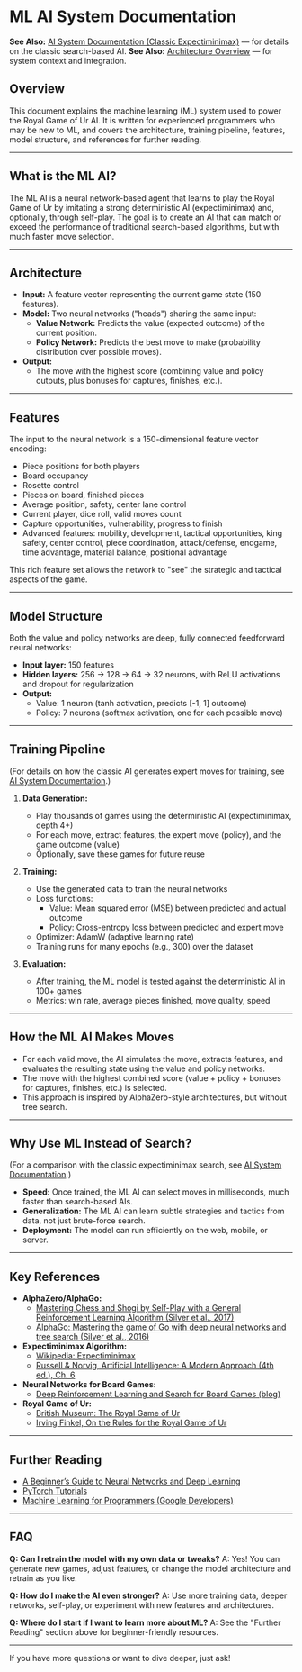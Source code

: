 # ML AI System Documentation

**See Also:** [AI System Documentation (Classic Expectiminimax)](./ai-system.md) — for details on the classic search-based AI.
**See Also:** [Architecture Overview](./architecture-overview.md) — for system context and integration.

## Overview

This document explains the machine learning (ML) system used to power the Royal Game of Ur AI. It is written for experienced programmers who may be new to ML, and covers the architecture, training pipeline, features, model structure, and references for further reading.

---

## What is the ML AI?

The ML AI is a neural network-based agent that learns to play the Royal Game of Ur by imitating a strong deterministic AI (expectiminimax) and, optionally, through self-play. The goal is to create an AI that can match or exceed the performance of traditional search-based algorithms, but with much faster move selection.

---

## Architecture

- **Input:** A feature vector representing the current game state (150 features).
- **Model:** Two neural networks ("heads") sharing the same input:
  - **Value Network:** Predicts the value (expected outcome) of the current position.
  - **Policy Network:** Predicts the best move to make (probability distribution over possible moves).
- **Output:**
  - The move with the highest score (combining value and policy outputs, plus bonuses for captures, finishes, etc.).

---

## Features

The input to the neural network is a 150-dimensional feature vector encoding:

- Piece positions for both players
- Board occupancy
- Rosette control
- Pieces on board, finished pieces
- Average position, safety, center lane control
- Current player, dice roll, valid moves count
- Capture opportunities, vulnerability, progress to finish
- Advanced features: mobility, development, tactical opportunities, king safety, center control, piece coordination, attack/defense, endgame, time advantage, material balance, positional advantage

This rich feature set allows the network to "see" the strategic and tactical aspects of the game.

---

## Model Structure

Both the value and policy networks are deep, fully connected feedforward neural networks:

- **Input layer:** 150 features
- **Hidden layers:** 256 → 128 → 64 → 32 neurons, with ReLU activations and dropout for regularization
- **Output:**
  - Value: 1 neuron (tanh activation, predicts [-1, 1] outcome)
  - Policy: 7 neurons (softmax activation, one for each possible move)

---

## Training Pipeline

(For details on how the classic AI generates expert moves for training, see [AI System Documentation](./ai-system.md).)

1. **Data Generation:**
   - Play thousands of games using the deterministic AI (expectiminimax, depth 4+)
   - For each move, extract features, the expert move (policy), and the game outcome (value)
   - Optionally, save these games for future reuse

2. **Training:**
   - Use the generated data to train the neural networks
   - Loss functions:
     - Value: Mean squared error (MSE) between predicted and actual outcome
     - Policy: Cross-entropy loss between predicted and expert move
   - Optimizer: AdamW (adaptive learning rate)
   - Training runs for many epochs (e.g., 300) over the dataset

3. **Evaluation:**
   - After training, the ML model is tested against the deterministic AI in 100+ games
   - Metrics: win rate, average pieces finished, move quality, speed

---

## How the ML AI Makes Moves

- For each valid move, the AI simulates the move, extracts features, and evaluates the resulting state using the value and policy networks.
- The move with the highest combined score (value + policy + bonuses for captures, finishes, etc.) is selected.
- This approach is inspired by AlphaZero-style architectures, but without tree search.

---

## Why Use ML Instead of Search?

(For a comparison with the classic expectiminimax search, see [AI System Documentation](./ai-system.md).)

- **Speed:** Once trained, the ML AI can select moves in milliseconds, much faster than search-based AIs.
- **Generalization:** The ML AI can learn subtle strategies and tactics from data, not just brute-force search.
- **Deployment:** The model can run efficiently on the web, mobile, or server.

---

## Key References

- **AlphaZero/AlphaGo:**
  - [Mastering Chess and Shogi by Self-Play with a General Reinforcement Learning Algorithm (Silver et al., 2017)](https://www.nature.com/articles/nature24270)
  - [AlphaGo: Mastering the game of Go with deep neural networks and tree search (Silver et al., 2016)](https://www.nature.com/articles/nature16961)
- **Expectiminimax Algorithm:**
  - [Wikipedia: Expectiminimax](https://en.wikipedia.org/wiki/Expectiminimax)
  - [Russell & Norvig, Artificial Intelligence: A Modern Approach (4th ed.), Ch. 6](https://aima.cs.berkeley.edu/)
- **Neural Networks for Board Games:**
  - [Deep Reinforcement Learning and Search for Board Games (blog)](https://sebastianraschka.com/blog/2022/alphazero.html)
- **Royal Game of Ur:**
  - [British Museum: The Royal Game of Ur](https://www.britishmuseum.org/collection/object/W_1928-1009-378)
  - [Irving Finkel, On the Rules for the Royal Game of Ur](https://www.britishmuseum.org/blog/real-rules-royal-game-ur)

---

## Further Reading

- [A Beginner’s Guide to Neural Networks and Deep Learning](https://skymind.ai/wiki/neural-network)
- [PyTorch Tutorials](https://pytorch.org/tutorials/)
- [Machine Learning for Programmers (Google Developers)](https://developers.google.com/machine-learning/crash-course)

---

## FAQ

**Q: Can I retrain the model with my own data or tweaks?**
A: Yes! You can generate new games, adjust features, or change the model architecture and retrain as you like.

**Q: How do I make the AI even stronger?**
A: Use more training data, deeper networks, self-play, or experiment with new features and architectures.

**Q: Where do I start if I want to learn more about ML?**
A: See the "Further Reading" section above for beginner-friendly resources.

---

If you have more questions or want to dive deeper, just ask!
